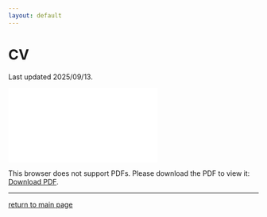 ```yaml
---
layout: default
---
```


# CV 
Last updated 2025/09/13.

<object data="./assets/pdf/CV_20250913.pdf" type="application/pdf" width="700px" height="700px">
    <embed src="./assets/pdf/CV_20250913.pdf">
        <p>This browser does not support PDFs. Please download the PDF to view it: <a href="./assets/pdf/CV_20250913.pdf">Download PDF</a>.</p>
    </embed>
</object>

* * *

[return to main page](./)
